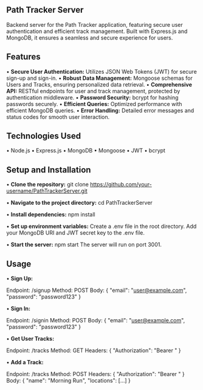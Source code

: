 ## Path Tracker Server

Backend server for the Path Tracker application, featuring secure user authentication and efficient track management. Built with Express.js and MongoDB, it ensures a seamless and secure experience for users.

## Features
 • <b>Secure User Authentication:</b> Utilizes JSON Web Tokens (JWT) for secure sign-up and sign-in.
 • <b>Robust Data Management:</b> Mongoose schemas for Users and Tracks, ensuring personalized data retrieval.
 • <b>Comprehensive API:</b> RESTful endpoints for user and track management, protected by authentication middleware.
 • <b>Password Security:</b> bcrypt for hashing passwords securely.
 • <b>Efficient Queries:</b> Optimized performance with efficient MongoDB queries.
 • <b>Error Handling:</b> Detailed error messages and status codes for smooth user interaction.

## Technologies Used
 • Node.js
 • Express.js
 • MongoDB
 • Mongoose
 • JWT
 • bcrypt

## Setup and Installation
• <b>Clone the repository:</b>
git clone https://github.com/your-username/PathTrackerServer.git

• <b>Navigate to the project directory:</b>
cd PathTrackerServer

• <b>Install dependencies:</b>
npm install

• <b>Set up environment variables:</b>
Create a .env file in the root directory.
Add your MongoDB URI and JWT secret key to the .env file.

• <b>Start the server:</b>
npm start
The server will run on port 3001.

## Usage
• <b>Sign Up:</b>

Endpoint: /signup
Method: POST
Body: { "email": "user@example.com", "password": "password123" }

• <b>Sign In:</b>

Endpoint: /signin
Method: POST
Body: { "email": "user@example.com", "password": "password123" }

• <b>Get User Tracks:</b>

Endpoint: /tracks
Method: GET
Headers: { "Authorization": "Bearer <token>" }

• <b>Add a Track:</b>

Endpoint: /tracks
Method: POST
Headers: { "Authorization": "Bearer <token>" }
Body: { "name": "Morning Run", "locations": [...] }
